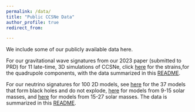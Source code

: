 ```yaml
---
permalink: /data/
title: "Public CCSNe Data"
author_profile: true
redirect_from: 

---
```


We include some of our publicly available data here.
  
For our gravitational wave signatures from our 2023 paper (submitted to PRD) for 11 late-time, 3D simulations of CCSNe,
click [here](https://305b88f5-d936-454c-a213-4364774d9194.filesusr.com/archives/f669df_6e4f524a090c401283f8eee71cfe2999.zip?dn=gwstrain.zip) for the strains,for the quadrupole components, with the data summarized in this [README](http://dvartany.github.io/files/README.txt).


For our neutrino signatures for 100 2D models, see [here](http://dvartany.github.io/files/BH.zip) for the 37 models that form black holes and do not explode, [here](http://dvartany.github.io/files/low_mass.zip) for models from 9-15 solar masses, and [here](http://dvartany.github.io/files/high_mass.zip) for models from 15-27 solar masses. The data is summarized in this [README](http://dvartany.github.io/files/README-2D-neutrino). 

